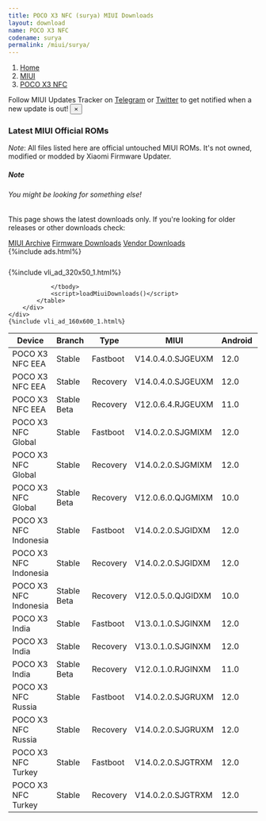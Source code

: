```yaml
---
title: POCO X3 NFC (surya) MIUI Downloads
layout: download
name: POCO X3 NFC
codename: surya
permalink: /miui/surya/
---
```

<nav aria-label="breadcrumb">
    <ol class="breadcrumb">
        <li class="breadcrumb-item"><a href="/">Home</a></li>
        <li class="breadcrumb-item"><a href="/miui/">MIUI</a></li>
        <li class="breadcrumb-item active" aria-current="page"><a href="/miui/surya/">POCO X3 NFC</a></li>
    </ol>
</nav>
<div class="alert alert-primary alert-dismissible fade show" role="alert">
    Follow MIUI Updates Tracker on <a href="https://t.me/MIUIUpdatesTracker" class="alert-link">Telegram</a>
     or <a href="https://twitter.com/MiFwUpdater" class="alert-link">Twitter</a> to get notified when a new update is out!
    <button type="button" class="close" data-dismiss="alert" aria-label="Close">
        <span aria-hidden="true">&times;</span>
    </button>
</div>

### Latest MIUI Official ROMs
*Note*: All files listed here are official untouched MIUI ROMs. It's not owned, modified or modded by Xiaomi Firmware Updater.
<div class="card">
  <div class="card-body">
    <h5 class="card-title">Note</h5>
    <h6 class="card-subtitle mb-2 text-muted">You might be looking for something else!</h6>
    <p class="card-text">This page shows the latest downloads only.
     If you're looking for older releases or other downloads check:</p>
    <a href="/archive/miui/surya/" class="card-link">MIUI Archive</a>
    <a href="/firmware/surya/" class="card-link">Firmware Downloads</a>
    <a href="/vendor/surya/" class="card-link">Vendor Downloads</a>
  </div>
</div>
{%include ads.html%}
<div class="row justify-content-center">
    <div class="col-10">
        <div class="table-responsive-md" style="margin-top: 25px;">
            {%include vli_ad_320x50_1.html%}
            <table id="miui" class="display dt-responsive nowrap compact table table-striped table-hover table-sm">
                <thead class="thead-dark">
                    <tr>
                        <th data-ref="device">Device</th>
                        <th data-ref="branch">Branch</th>
                        <th data-ref="type">Type</th>
                        <th data-ref="miui">MIUI</th>
                        <th data-ref="android">Android</th>
                        <th data-ref="size">Size</th>
                        <th data-ref="size">Date</th>
                        <th data-ref="link">Link</th>
                    </tr>
                </thead>
                <tbody>
                <tr><td>POCO X3 NFC EEA</td><td>Stable</td><td>Fastboot</td><td>V14.0.4.0.SJGEUXM</td><td>12.0</td><td>4.7 GB</td><td>2023-04-06</td><td><a href="/miui/surya/stable/V14.0.4.0.SJGEUXM/">Download</a></td></tr>
<tr><td>POCO X3 NFC EEA</td><td>Stable</td><td>Recovery</td><td>V14.0.4.0.SJGEUXM</td><td>12.0</td><td>2.9 GB</td><td>2023-04-18</td><td><a href="/miui/surya/stable/V14.0.4.0.SJGEUXM/">Download</a></td></tr>
<tr><td>POCO X3 NFC EEA</td><td>Stable Beta</td><td>Recovery</td><td>V12.0.6.4.RJGEUXM</td><td>11.0</td><td>2.5 GB</td><td>2021-04-01</td><td><a href="/miui/surya/stable beta/V12.0.6.4.RJGEUXM/">Download</a></td></tr>
<tr><td>POCO X3 NFC Global</td><td>Stable</td><td>Fastboot</td><td>V14.0.2.0.SJGMIXM</td><td>12.0</td><td>4.8 GB</td><td>2023-06-12</td><td><a href="/miui/surya/stable/V14.0.2.0.SJGMIXM/">Download</a></td></tr>
<tr><td>POCO X3 NFC Global</td><td>Stable</td><td>Recovery</td><td>V14.0.2.0.SJGMIXM</td><td>12.0</td><td>2.9 GB</td><td>2023-07-25</td><td><a href="/miui/surya/stable/V14.0.2.0.SJGMIXM/">Download</a></td></tr>
<tr><td>POCO X3 NFC Global</td><td>Stable Beta</td><td>Recovery</td><td>V12.0.6.0.QJGMIXM</td><td>10.0</td><td>2.4 GB</td><td>2020-12-13</td><td><a href="/miui/surya/stable beta/V12.0.6.0.QJGMIXM/">Download</a></td></tr>
<tr><td>POCO X3 NFC Indonesia</td><td>Stable</td><td>Fastboot</td><td>V14.0.2.0.SJGIDXM</td><td>12.0</td><td>4.3 GB</td><td>2023-07-03</td><td><a href="/miui/surya/stable/V14.0.2.0.SJGIDXM/">Download</a></td></tr>
<tr><td>POCO X3 NFC Indonesia</td><td>Stable</td><td>Recovery</td><td>V14.0.2.0.SJGIDXM</td><td>12.0</td><td>2.9 GB</td><td>2023-07-21</td><td><a href="/miui/surya/stable/V14.0.2.0.SJGIDXM/">Download</a></td></tr>
<tr><td>POCO X3 NFC Indonesia</td><td>Stable Beta</td><td>Recovery</td><td>V12.0.5.0.QJGIDXM</td><td>10.0</td><td>2.4 GB</td><td>2020-12-22</td><td><a href="/miui/surya/stable beta/V12.0.5.0.QJGIDXM/">Download</a></td></tr>
<tr><td>POCO X3 India</td><td>Stable</td><td>Fastboot</td><td>V13.0.1.0.SJGINXM</td><td>12.0</td><td>3.5 GB</td><td>2022-08-18</td><td><a href="/miui/surya/stable/V13.0.1.0.SJGINXM/">Download</a></td></tr>
<tr><td>POCO X3 India</td><td>Stable</td><td>Recovery</td><td>V13.0.1.0.SJGINXM</td><td>12.0</td><td>2.9 GB</td><td>2022-08-25</td><td><a href="/miui/surya/stable/V13.0.1.0.SJGINXM/">Download</a></td></tr>
<tr><td>POCO X3 India</td><td>Stable Beta</td><td>Recovery</td><td>V12.0.1.0.RJGINXM</td><td>11.0</td><td>2.5 GB</td><td>2021-06-15</td><td><a href="/miui/surya/stable beta/V12.0.1.0.RJGINXM/">Download</a></td></tr>
<tr><td>POCO X3 NFC Russia</td><td>Stable</td><td>Fastboot</td><td>V14.0.2.0.SJGRUXM</td><td>12.0</td><td>4.5 GB</td><td>2023-07-03</td><td><a href="/miui/surya/stable/V14.0.2.0.SJGRUXM/">Download</a></td></tr>
<tr><td>POCO X3 NFC Russia</td><td>Stable</td><td>Recovery</td><td>V14.0.2.0.SJGRUXM</td><td>12.0</td><td>2.9 GB</td><td>2023-07-21</td><td><a href="/miui/surya/stable/V14.0.2.0.SJGRUXM/">Download</a></td></tr>
<tr><td>POCO X3 NFC Turkey</td><td>Stable</td><td>Fastboot</td><td>V14.0.2.0.SJGTRXM</td><td>12.0</td><td>4.4 GB</td><td>2023-07-03</td><td><a href="/miui/surya/stable/V14.0.2.0.SJGTRXM/">Download</a></td></tr>
<tr><td>POCO X3 NFC Turkey</td><td>Stable</td><td>Recovery</td><td>V14.0.2.0.SJGTRXM</td><td>12.0</td><td>2.9 GB</td><td>2023-07-21</td><td><a href="/miui/surya/stable/V14.0.2.0.SJGTRXM/">Download</a></td></tr>

                </tbody>
                <script>loadMiuiDownloads()</script>
            </table>
        </div>
    </div>
    {%include vli_ad_160x600_1.html%}
</div>
